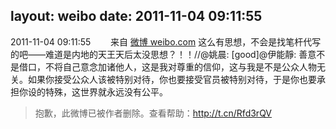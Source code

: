layout: weibo
date: 2011-11-04 09:11:55
---
2011-11-04 09:11:55  &nbsp;&nbsp;&nbsp;&nbsp;&nbsp;&nbsp; 来自 <a href="http://weibo.com/" rel="nofollow">微博 weibo.com</a>
这么有思想，不会是找笔杆代写的吧——难道是内地的天王天后太没思想？！！//@姚晨: [good]@伊能靜: 善意不是借口，不将自己意念加诸他人，这是我对尊重的信仰，这与我是不是公众人物无关。如果你接受公众人该被特别对待，你也要接受官员被特别对待，于是你也要承担你设的特殊，这世界就永远没有公平。
>  抱歉，此微博已被作者删除。查看帮助：http://t.cn/Rfd3rQV

